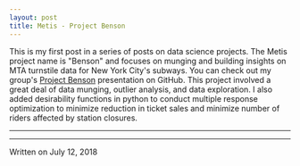 ```yaml
---
layout: post
title: Metis - Project Benson
---
```


This is my first post in a series of posts on data science projects.  The Metis project name is "Benson" and focuses on munging and building insights on MTA turnstile data for New York City's subways.  You can check out my group's [Project Benson](https://github.com/Codr99/Portfolio/blob/master/Metis_mta_pit_crew.pdf) presentation on GitHub.  This project involved a great deal of data munging, outlier analysis, and data exploration.  I also added desirability functions in python to conduct multiple response optimization to minimize reduction in ticket sales and minimize number of riders affected by station closures.

<hr>
<hr>

<div class="date">
    Written on July 12, 2018
</div>